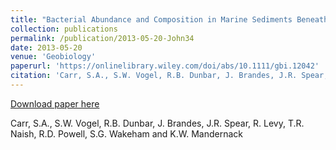 ```yaml
---
title: "Bacterial Abundance and Composition in Marine Sediments Beneath the Ross Ice Shelf, Antarctica"
collection: publications
permalink: /publication/2013-05-20-John34
date: 2013-05-20
venue: 'Geobiology'
paperurl: 'https://onlinelibrary.wiley.com/doi/abs/10.1111/gbi.12042'
citation: 'Carr, S.A., S.W. Vogel, R.B. Dunbar, J. Brandes, J.R. Spear, R. Levy, T.R. Naish, R.D. Powell, S.G. Wakeham and K.W. Mandernack'
---
```


<a href='https://onlinelibrary.wiley.com/doi/abs/10.1111/gbi.12042'>Download paper here</a>

 Carr, S.A., S.W. Vogel, R.B. Dunbar, J. Brandes, J.R. Spear, R. Levy, T.R. Naish, R.D. Powell, S.G. Wakeham and K.W. Mandernack
